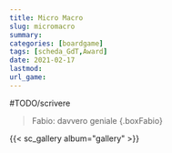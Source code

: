 ```yaml
---
title: Micro Macro
slug: micromacro
summary: 
categories: [boardgame]
tags: [scheda_GdT,Award]
date: 2021-02-17
lastmod: 
url_game: 
---
```

#TODO/scrivere 

> Fabio: davvero geniale
{.boxFabio}

{{< sc_gallery album="gallery" >}}